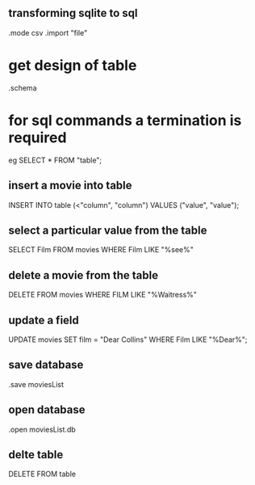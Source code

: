 ## transforming sqlite to sql
.mode csv
.import "file"
# get design of table 
.schema

# for sql commands a termination is required
eg SELECT * FROM "table";

## insert a movie into table
INSERT INTO table (<"column", "column") VALUES ("value", "value");

## select a particular value from the table
SELECT Film FROM movies WHERE Film LIKE "%see%"

## delete a movie from the table 
DELETE FROM movies WHERE FILM LIKE "%Waitress%"

## update a field
UPDATE movies SET film = "Dear Collins" WHERE Film LIKE "%Dear%";

## save database 
.save moviesList 

## open database
.open moviesList.db

## delte table
DELETE FROM table


